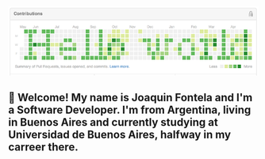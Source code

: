 [![Header](header.png "Header")]()

## 👋 Welcome! My name is Joaquin Fontela and I'm a Software Developer. I'm from Argentina, living in Buenos Aires and currently studying at Universidad de Buenos Aires, halfway in my carreer there. 
